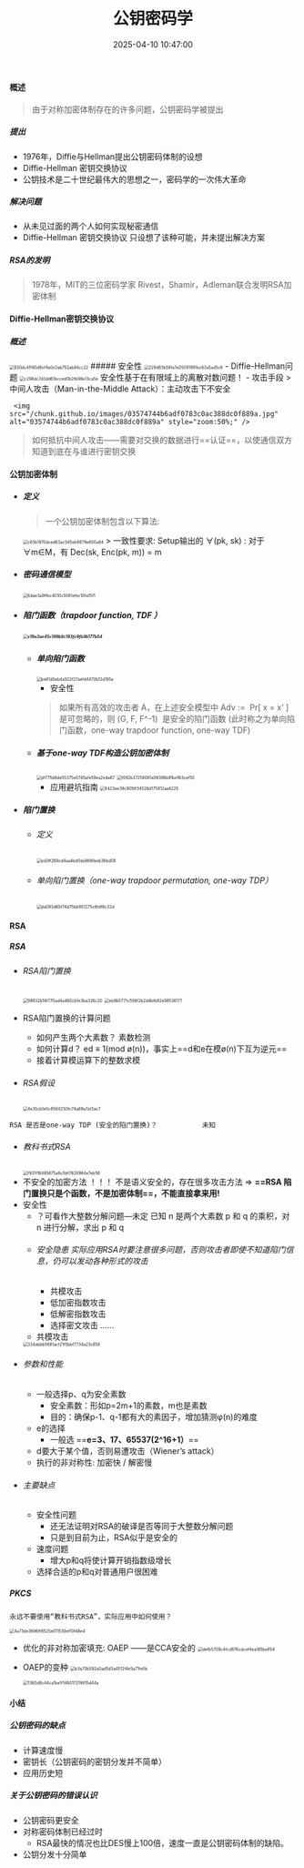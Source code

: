 ﻿---
title: 公钥密码学
date: 2025-04-10 10:47:00
tags: [密码学，笔记]
categories: [密码学]
---
#### 概述
> 由于对称加密体制存在的许多问题，公钥密码学被提出
##### 提出
- 1976年，Diffie与Hellman提出公钥密码体制的设想
- Diffie-Hellman 密钥交换协议
- 公钥技术是二十世纪最伟大的思想之一，密码学的一次伟大革命
##### 解决问题
- 从未见过面的两个人如何实现秘密通信
- Diffie-Hellman 密钥交换协议 只设想了该种可能，并未提出解决方案
##### RSA的发明
> 1978年，MIT的三位密码学家 Rivest，Shamir，Adleman联合发明RSA加密体制
#### Diffie-Hellman密钥交换协议
##### 概述
   <img src="/chunk.github.io/images/830dc41f80d9cf9a0c0ab752ab94cc22.jpg" alt="830dc41f80d9cf9a0c0ab752ab94cc22" style="zoom:50%;" />
##### 安全性
   <img src="/chunk.github.io/images/229d83b58fa7e05091991bc63a5ad5c6.jpg" alt="229d83b58fa7e05091991bc63a5ad5c6" style="zoom:50%;" />
   - Diffie-Hellman问题
     <img src="/chunk.github.io/images/c298dc7d3dd61bcced0b2fb98e13ca5e.jpg" alt="c298dc7d3dd61bcced0b2fb98e13ca5e" style="zoom:50%;" />
     安全性基于在有限域上的离散对数问题！
   - 攻击手段
     > 中间人攻击（Man-in-the-Middle Attack）：主动攻击下不安全
     
     <img src="/chunk.github.io/images/03574744b6adf0783c0ac388dc0f889a.jpg" alt="03574744b6adf0783c0ac388dc0f889a" style="zoom:50%;" />
   > 如何抵抗中间人攻击——需要对交换的数据进行==认证==，以使通信双方知道到底在与谁进行密钥交换
#### 公钥加密体制
* ##### 定义
  > 一个公钥加密体制包含以下算法:
  <img src="/chunk.github.io/images/c65b1970dced63ac545eb9879e800a84.jpg" alt="c65b1970dced63ac545eb9879e800a84" style="zoom:50%;" />
  > 一致性要求: 
  Setup输出的 ∀(pk,  sk) : 对于∀m∈M，有 Dec(sk, Enc(pk, m)) = m
  
* #####  密码通信模型
  <img src="/chunk.github.io/images/6dae3a9ffbc4010c5061efec10fa15f1.jpg" alt="6dae3a9ffbc4010c5061efec10fa15f1" style="zoom:50%;" />
  
* ##### 陷门函数（trapdoor function, TDF ）
  
  ##### <img src="/chunk.github.io/images/e19a3ae45c199b8c193fc9fb9b177b54.jpg" alt="e19a3ae45c199b8c193fc9fb9b177b54" style="zoom:50%;" />
  
  * ##### 单向陷门函数
    <img src="/chunk.github.io/images/be61d5eb4a502f27aefd4470b12d195a.jpg" alt="be61d5eb4a502f27aefd4470b12d195a" style="zoom:50%;" />
    
    - 安全性
    > 如果所有高效的攻击者 A，在上述安全模型中
    >                               Adv :=  Pr[ x = x’ ]  
    > 是可忽略的，则 (G, F, F^-1)  是安全的陷门函数 (此时称之为单向陷门函数，one-way trapdoor function, one-way TDF) 
    
  * ##### 基于one-way TDF构造公钥加密体制
    <img src="/chunk.github.io/images/df775d8de55375e0745afe59ea2eda67.jpg" alt="df775d8de55375e0745afe59ea2eda67" style="zoom:50%;" />
    
    <img src="/chunk.github.io/images/f092b37256061a59396b91be163cef50.jpg" alt="f092b37256061a59396b91be163cef50" style="zoom:50%;" />
    
    - 应用避坑指南
      <img src="/chunk.github.io/images/6423ee38c905ff34526d175912aa4225.jpg" alt="6423ee38c905ff34526d175912aa4225" style="zoom:50%;" />
  
* ##### 陷门置换
  * ###### 定义
    <img src="/chunk.github.io/images/ed3ff269cd4aa4bd0da866fbeb36bd08.jpg" alt="ed3ff269cd4aa4bd0da866fbeb36bd08" style="zoom:50%;" />
  * ###### 单向陷门置换（one-way trapdoor permutation, one-way TDP）
    <img src="/chunk.github.io/images/da093d60f74d75bb951275c6fdf8c32d.jpg" alt="da093d60f74d75bb951275c6fdf8c32d" style="zoom:50%;" />
#### RSA
##### RSA
   * ###### RSA陷门置换
     <img src="/chunk.github.io/images/98832b14f770ad4a460cb1e3ba326c20.jpg" alt="98832b14f770ad4a460cb1e3ba326c20" style="zoom:50%;" />
     
     <img src="/chunk.github.io/images/eb9b5771c556f2b2d4bfb82e98536171.jpg" alt="eb9b5771c556f2b2d4bfb82e98536171" style="zoom:50%;" />
     
   * RSA陷门置换的计算问题
     - 如何产生两个大素数？
       素数检测
     - 如何计算d？
       ed ≡ 1(mod ø(n))，事实上==d和e在模ø(n)下互为逆元==
     - 接着计算模运算下的整数求模
     
* ###### RSA假设
  <img src="/chunk.github.io/images/4e35cb1e0c8564250fc74a89a7af3ac7.jpg" alt="4e35cb1e0c8564250fc74a89a7af3ac7" style="zoom:50%;" />
```
RSA 是否是one-way TDP (安全的陷门置换)？           未知
```
* ###### 教科书式RSA
  <img src="/chunk.github.io/images/f931f16485675a8c5bf7628964e7eb56.jpg" alt="f931f16485675a8c5bf7628964e7eb56" style="zoom:50%;" />
* 不安全的加密方法 ！！！
  不是语义安全的，存在很多攻击方法
  ⇒ **==RSA 陷门置换只是个函数，不是加密体制==，不能直接拿来用!**
* 安全性
  * ？可看作大整数分解问题—未定
    已知 n 是两个大素数 p 和 q 的乘积，对 n 进行分解，求出 p 和 q
  * ###### 安全隐患   实际应用RSA时要注意很多问题，否则攻击者即使不知道陷门信息，仍可以发动各种形式的攻击
    - 共模攻击
    - 低加密指数攻击
    - 低解密指数攻击
    - 选择密文攻击
      ……
  - 共模攻击
  <img src="/chunk.github.io/images/334abbb5681acf21f5bbf7734a23c658.jpg" alt="334abbb5681acf21f5bbf7734a23c658" style="zoom:50%;" />
* ###### 参数和性能
  - 一般选择p、q为安全素数
    - 安全素数：形如p=2m+1的素数，m也是素数
    - 目的：确保p-1、q-1都有大的素因子，增加猜测φ(n)的难度
  - e的选择
    - 一般选 ==**e=3、17、65537(2^16+1）**==
  - d要大于某个值，否则易遭攻击（Wiener’s attack）
  - 执行的非对称性:  加密快 / 解密慢
* ###### 主要缺点
  - 安全性问题
    - 还无法证明对RSA的破译是否等同于大整数分解问题
    - 只是到目前为止，RSA似乎是安全的
  - 速度问题
    - 增大p和q将使计算开销指数级增长
  - 选择合适的p和q对普通用户很困难
##### PKCS
```
永远不要使用“教科书式RSA”，实际应用中如何使用？
```
<img src="/chunk.github.io/images/4a73de3696ff8525e011539ef10f48e4.jpg" alt="4a73de3696ff8525e011539ef10f48e4" style="zoom:50%;" />

- 优化的非对称加密填充:  OAEP ——是CCA安全的
  <img src="/chunk.github.io/images/defb5709c4fcd876cdcef4ea185be854.jpg" alt="defb5709c4fcd876cdcef4ea185be854" style="zoom:50%;" />
  
- OAEP的变种
  <img src="/chunk.github.io/images/b3a70b592a0ad5d3a4512f4e5a71fe5b.jpg" alt="b3a70b592a0ad5d3a4512f4e5a71fe5b" style="zoom:50%;" />

  <img src="/chunk.github.io/images/1360d8c44ca1be1f146017219815d44a.jpg" alt="1360d8c44ca1be1f146017219815d44a" style="zoom:50%;" />
#### 小结
##### 公钥密码的缺点
   - 计算速度慢
   - 密钥长（公钥密码的密钥分发并不简单）
   - 应用历史短
##### 关于公钥密码的错误认识
   - 公钥密码更安全
   - 对称密码体制已经过时
     - RSA最快的情况也比DES慢上100倍，速度一直是公钥密码体制的缺陷。
   - 公钥分发十分简单
